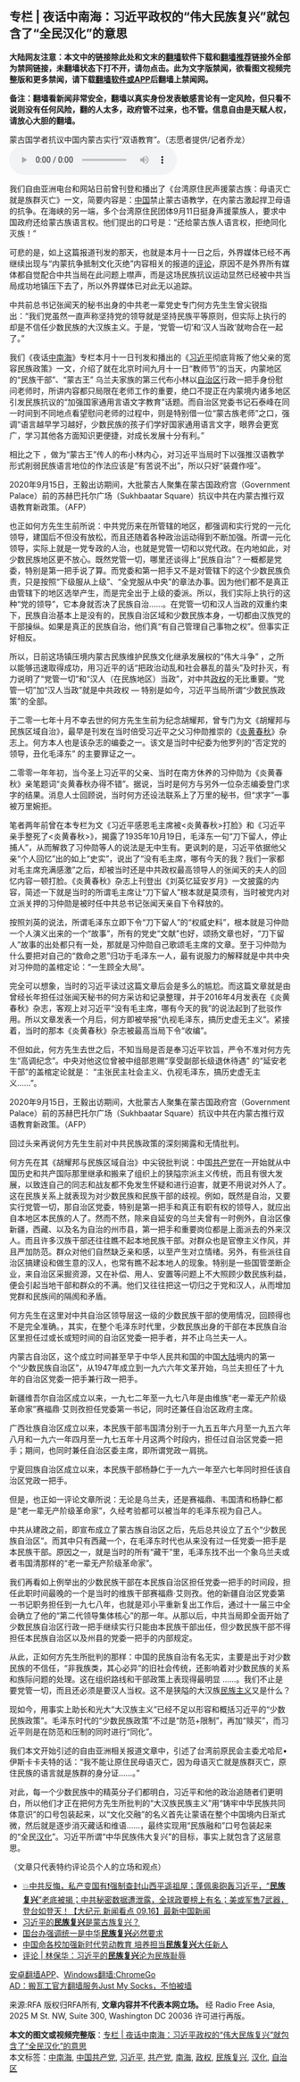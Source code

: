  <h2>专栏 | 夜话中南海：习近平政权的“伟大民族复兴”就包含了“全民汉化”的意思</h2> <p class="notice"><b>大陆网友注意：本文中的链接除此处和文末的<a href="https://github.com/bannedbook/fanqiang" >翻墙</a>软件下载和<a href="https://github.com/killgcd/justmysocks/blob/master/README.md">翻墙推荐</a>链接外全部为禁网链接，未翻墙状态下打不开，请勿点击。此为文字版禁闻，欲看图文视频完整版和更多禁闻，请下载<a href="https://github.com/bannedbook/fanqiang">翻墙软件或APP</a>后翻墙上禁闻网。</p><p>备注：翻墙看新闻非常安全，翻墙以真实身份发表敏感言论有一定风险，但只看不说则没有任何风险，翻的人太多，政府管不过来，也不管。信息自由是天赋人权，请放心大胆的翻墙。</b></p>  <div class="entry"> <p>蒙古国学者抗议中国内蒙古实行“双语教育”。（志愿者提供/记者乔龙）<audio controls="controls" class="story_audio" type="audio/mpeg" preload="metadata" src="https://www.rfa.org/mandarin/zhuanlan/yehuazhongnanhai/gx-09212020160829.html/m0921gxeweb.mp3"></audio></p> <p>我们自由亚洲电台和网站日前曾刊登和播出了《台湾原住民声援蒙古族：母语灭亡就是族群灭亡》一文，简要内容是：<span class='wp_keywordlink_affiliate'><a href="https://www.bannedbook.org/" title="中国" target="_blank">中国</a></span>禁止蒙古语教学，在内蒙古激起捍卫母语的抗争。在海峡的另一端，多个台湾原住民团体9月11日挺身声援蒙族人，要求中国政府还给蒙古族语言权。他们提出的口号是：“还给蒙古族人语言权，拒绝同化灭族！”</p> <p>可悲的是，如上这篇报道刊发的那天，也就是本月十一日之后，外界媒体已经不再继续出现与“内蒙抗争抵制文化灭绝”内容相关的报道的<span class='wp_keywordlink_affiliate'><a href="https://www.bannedbook.org/bnews/comments/" title="新闻评论" target="_blank">评论</a></span>，原因不是外界所有媒体都自觉配合中共当局在此问题上噤声，而是这场民族抗议运动显然已经被中共当局成功地镇压下去了，所以外界媒体已对此无以追踪。</p> <p>中共前总书记张闻天的秘书出身的中共老一辈党史专门何方先生生曾尖锐指出：“我们党虽然一直声称坚持党的领导就是坚持民族平等原则，但实际上执行的却是不信任少数民族的大汉族主义。于是，‘党管一切’和‘汉人当政’就吻合在一起了。”</p> <p>我们《夜话<a href="https://www.bannedbook.org/bnews/tag/%e4%b8%ad%e5%8d%97%e6%b5%b7/" class="st_tag internal_tag" rel="tag" title="标签 中南海 下的日志">中南海</a>》专栏本月十一日刊发和播出的《<a href="https://www.bannedbook.org/bnews/tag/%e4%b9%a0%e8%bf%91%e5%b9%b3/" class="st_tag internal_tag" rel="tag" title="标签 习近平 下的日志">习近平</a>彻底背叛了他父亲的宽容民族政策》一文，介绍了就在北京时间九月十一日“教师节”的当天，内蒙地区的“民族干部”、“蒙古王” 乌兰夫家族的第三代布小林以<a href="https://www.bannedbook.org/bnews/tag/%E8%87%AA%E6%B2%BB%E5%8C%BA/" class="st_tag internal_tag" rel="tag" title="标签 自治区 下的日志">自治区</a>行政一把手身份慰问老师时，所讲内容都只局限在老师工作的重要，绝口不提正在内蒙境内诸多地区引发民族抗议的“加强国家通用言语文字教育”话题。而自治区党委书记石泰峰在同一时间到不同地点看望慰问老师的过程中，则是特别借一位“蒙古族老师”之口，强调“语言越早学习越好，少数民族的孩子们学好国家通用语言文字，眼界会更宽广，学习其他各方面知识更便捷，对成长发展十分有利。”</p> <p>相比之下 ，做为“蒙古王”传人的布小林内心，对习近平当局时下以强推汉语教学形式削弱民族语言地位的作法应该是“有苦说不出”，所以只好“装聋作哑”。</p> <p>2020年9月15日，王毅出访期间，大批蒙古人聚集在蒙古国政府宫（Government Palace）前的苏赫巴托尔广场（Sukhbaatar Square）抗议中共在内蒙古推行双语教育新政策。（AFP） </p> <p>也正如何方先生生前所说：中共党历来在所管辖的地区，都强调和实行党的一元化领导，建国后不但没有放松，而且还随着各种政治运动得到不断加强。所谓一元化领导，实际上就是一党专政的人治，也就是党管一切和以党代政。在内地如此，对少数民族地区更不放心。既然党管一切，哪里还谈得上“民族自治”？一概都是党委，特别是第一把手说了算。而党委和第一把手又不是对管辖下的这个少数民族负责，只是按照“下级服从上级”、“全党服从中央”的章法办事。因为他们都不是真正由管辖下的地区选举产生，而是完全出于上级的委派。所以，我们实际上执行的这种“党的领导”，它本身就否决了民族自治……。在党管一切和汉人当政的双重约束下，民族自治基本上是没有的，民族自治区域和少数民族本身，一切都由汉族党的干部操纵。如果是真正的民族自治，他们真“有自己管理自己事物之权”。但事实正好相反。</p>  <p>所以，日前这场镇压境内蒙古民族维护民族文化继承发展权的“伟大斗争” ，之所以能够迅速取得成功，用习近平的话“把政治动乱和社会暴乱的苗头”及时扑灭，有力说明了“党管一切”和“汉人（在民族地区）当政”，对中共<a href="https://www.bannedbook.org/bnews/tag/%e6%94%bf%e6%9d%83/" class="st_tag internal_tag" rel="tag" title="标签 政权 下的日志">政权</a>的无比重要。“党管一切”加“汉人当政”就是中共政权 &#8212; 特别是如今，习近平当局所谓“少数民族政策”的全部。</p> <p>于二零一七年十月不幸去世的何方先生生前为纪念胡耀邦，曾专门为文《胡耀邦与民族区域自治》，最早是刊发在当时倍受习近平之父习仲勋推崇的《<span class='wp_keywordlink'><a href="https://www.bannedbook.org/forum2/topic1265.html" title="《炎黄春秋》精品书系+历史谜案揭秘" target="_blank">炎黄春秋</a></span>》杂志上。何方本人也是该杂志的编委之一。该文是当时中纪委为他罗列的“否定党的领导，丑化毛泽东” 的主要罪证之一。</p> <p>二零零一年年初，当今圣上习近平的父亲、当时在南方休养的习仲勋为《炎黄春秋》亲笔题词“炎黄春秋办得不错”。据说，当时是何方与另外一位杂志编委登门求字的结果。消息人士回顾说，当时何方还设法联系上了万里的秘书，但“求字”一事被万里婉拒。</p> <p>笔者两年前曾在本专栏为文《习近平感恩毛主席被&lt;炎黄春秋&gt;打脸》和《习近平亲手整死了&lt;炎黄春秋&gt;》，揭露了1935年10月19日，毛泽东一句“刀下留人，停止捕人”，从而解救了习仲勋等人的说法是无中生有。更讽刺的是，习近平依据他父亲“个人回忆”出的如上“史实”，说出了“没有毛主席，哪有今天的我？我们一家都对毛主席充满感激”之后，却被当时还是中共政权最高领导人的张闻天的夫人的回忆内容一顿打脸。《炎黄春秋》杂志上刊登出《刘英忆延安岁月》一文披露的内容，简述一下就是当时的所谓毛主席让“刀下留人”根本就是莫须有，当时被党内对立派关押的习仲勋是被时任中共总书记张闻天亲自下令释放的。</p> <p>按照刘英的说法，所谓毛泽东立即下令“刀下留人”的“权威史料”，根本就是习仲勋一个人演义出来的一个“故事”，所有的党史“文献”也好，颂扬文章也好，“刀下留人”故事的出处都只有一处，那就是习仲勋自己歌颂毛主席的文章。至于习仲勋为什么要把对自己的“救命之恩”归功于毛泽东一人，最有说服力的解释就是中共中央对习仲勋的盖棺定论：“一生顾全大局”。</p> <p>完全可以想象，当时的习近平读过这篇文章后会是多么的尴尬。而这篇文章就是由曾经长年担任过张闻天秘书的何方采访和记录整理，并于2016年4月发表在《炎黄春秋》杂志，客观上对习近平“没有毛主席，哪有今天的我”的说法起到了批驳作用。所以文章发表一个月后，何方即被举报“仇视毛泽东，搞历史虚无主义”。紧接着，当时的那本《炎黄春秋》杂志被最高当局下令“收编”。</p> <p>不但如此，何方先生去世之后，不知当局是否是奉习近平钦旨，严令不准对何方先生“高调纪念”。中央对他这位曾被中组部恩赐“享受副部长级退休待遇” 的“延安老干部”的盖棺定论就是： “主张民主社会主义、仇视毛泽东，搞历史虚无主义……”。</p> <p>2020年9月15日，王毅出访期间，大批蒙古人聚集在蒙古国政府宫（Government Palace）前的苏赫巴托尔广场（Sukhbaatar Square）抗议中共在内蒙古推行双语教育新政策。（AFP） </p>  <p>回过头来再说何方先生生前对中共民族政策的深刻揭露和无情批判。</p> <p>何方先在其《胡耀邦与民族区域自治》中尖锐批判说：中国<a href="https://www.bannedbook.org/bnews/tag/%e5%85%b1%e4%ba%a7%e5%85%9a/" class="st_tag internal_tag" rel="tag" title="标签 共产党 下的日志">共产党</a>在一开始就从中国历史和共产国际那里继承和搬来了组织上的狭隘宗派主义传统，而且有很大发展，以致连自己的同志和战友都不免发生怀疑和进行迫害，就更不用说对外人了。这在民族关系上就表现为对少数民族和民族干部的歧视。例如，既然是自治，又要实行党管一切，那自治区党委，特别是第一把手和真正有职有权的领导人，就应出自本地区本民族的人了。然而不然，除来自延安的乌兰夫曾有一时例外，自治区像新疆，西藏、以及名为自治的州市县，第一把手和重要岗位都是上面派去的外来汉人。而且许多汉族干部还往往瞧不起本地民族干部。对群众也是官僚主义作风，并且严加防范。群众对他们自然缺乏亲和感，以至产生对立情绪。另外，有些派往自治区搞建设和做生意的汉人，也常有瞧不起本地人的现象。特别是一些国管垄断企业，来自治区采掘资源，又在补偿、用人、安置等问题上不大照顾少数民族利益，便会引起当地干部和群众的不满。他们又往往把这一切归之于党和汉人，从而增加党群和民族间的隔阂和矛盾。</p> <p>何方先生在这里对中共自治区领导层这一级的少数民族干部的使用情况，回顾得也不是完全准确。，其实，在整个毛泽东时代里，少数民族出身的干部在本民族自治区里担任过或长或短时间的自治区党委一把手者，并不止乌兰夫一人。</p> <p>内蒙古自治区，这个成立时间甚至早于中华人民共和国的中国<span class='wp_keywordlink_affiliate'><a href="https://www.bannedbook.org/" title="大陆" target="_blank">大陆</a></span>境内的第一个“少数民族自治区”，从1947年成立到一九六六年文革开始，乌兰夫担任了十九年的自治区党委一把手兼行政一把手。</p> <p>新疆维吾尔自治区成立以来，一九七二年至一九七八年是由维族“老一辈无产阶级革命家”赛福鼎·艾则孜担任党委第一书记，同时还兼任自治区政府主席。</p> <p>广西壮族自治区成立以来，本民族干部韦国清分别于一九五五年六月至一九五六年八月和一九六一年四月至一九七五年十月这两个时段内，担任过自治区党委一把手；期间，也同时兼任自治区委主席，即所谓党政一肩挑。</p> <p>宁夏回族自治区成立以来，本民族干部杨静仁于一九六一年至六七年同时担任该自治区党政一把手。</p> <p>但是，也正如一评论文章所说：无论是乌兰夫，还是赛福鼎、韦国清和杨静仁都是“老一辈无产阶级革命家”，久经考验都可以被当年的毛泽东视为自己人。</p>  <p>中共从建政之前，即宣布成立了蒙古族自治区之后，先后总共设立了五个“少数民族自治区”。而其中只有西藏一个，在毛泽东时代也从来没有过一任党委一把手是本民族干部。原因之一，就是当时的所有“藏干”里，毛泽东找不出一个象乌兰夫或者韦国清那样的“老一辈无产阶级革命家”。</p> <p>我们再看如上例举出的少数民族干部在本民族自治区担任党委一把手的时间段，担任此职时间最晚的一个是当时的维族干部赛福鼎·艾则孜。他的新疆自治区党委第一书记职务担任到一九七八年，也就是邓小平重新复出工作后，通过十一届三中全会确立了他的“第二代领导集体核心”的那一年。从那以后，中共当局即全面开始了少数民族自治区行政一把手继续实行只能由本民族干部出任，但少数民族干部不得担任本民族自治区以及州县的党委一把手的内部规定。</p> <p>从此，正如何方先生所批判的那样：中国的民族自治有名无实，主要是出于对少数民族的不信任，“非我族类，其心必异”的旧社会传统，还影响着对少数民族的关系和族际问题的处理。这在组织路线和干部政策上表现得最明显 ……。我们不止是要党管一切，而且还必须是要汉人当权。这不是狭隘的大汉族<span class='wp_keywordlink'><a href="https://www.bannedbook.org/forum11/topic333.html" title="禁片：民族主义和三座大山" target="_blank">民族主义</a></span>又是什么？</p> <p>现如今，用事实上助长和光大“大汉族主义”已经不足以形容和概括习近平的“少数民族政策”。毛泽东时代的“少数民族政策”不过是“防范+限制”，再加“赎买”，而习近平则是在防范和压制的同时进行“同化”。</p> <p>我们本文开始引述的自由亚洲相关报道文章中，引述了台湾前原民会主委尤哈尼•伊斯卡卡夫特的话：“我不能让原住民母语灭亡，因为母语灭亡就是族群灭亡，原住民族的语言就是族群的身分证……。”</p> <p>对此，每一个少数民族中的精英分子们都明白，习近平和他的政治追随者们更明白，所以他们才正在把何方先生所批判的“大汉族民族主义”用“铸牢中华民族共同体意识”的口号包装起来，以“文化交融”的名义首先让蒙语在整个中国境内日渐式微，然后就是逐步消灭藏话和维语……，最终实现用“民族融和”口号包装起来的“全民<a href="https://www.bannedbook.org/bnews/tag/%E6%B1%89%E5%8C%96/" class="st_tag internal_tag" rel="tag" title="标签 汉化 下的日志">汉化</a>”。习近平所谓“中华民族伟大复兴”的目标，事实上就包含了这层意思。  </p> <p>（文章只代表特约评论员个人的立场和观点）</p> <ul class='op-related-articles' title='相关阅读'> <li><a href='https://www.bannedbook.org/bnews/bannedvideo/20200917/1397913.html' target='_blank'>💥中共反悔，私产变国有❗️强制查封山西平遥祖屋；蓬佩奥砲轰习近平，“<b>民族复兴</b>”老底被揭；中共秘密数据遭泄露，全球政要榜上有名；美或军售7武器，登台如登天！【大纪元 新闻看点 09.16】最新中国新闻</a></li> <li><a href='https://www.bannedbook.org/bnews/ssgc/20200512/1327368.html' target='_blank'>习近平的<b>民族复兴</b>是蒙古族复兴？</a></li> <li><a href='https://www.bannedbook.org/bnews/baitai/20200508/1324698.html' target='_blank'>国台办强调统一是中华<b>民族复兴</b>必然要求</a></li> <li><a href='https://www.bannedbook.org/bnews/cbnews/20200326/1300994.html' target='_blank'>中国命各校加强新时代劳动教育 培养担当<b>民族复兴</b>大任新人</a></li> <li><a href='https://www.bannedbook.org/bnews/comments/20200204/1270258.html' target='_blank'>评论 | 林保华：习近平的<b>民族复兴</b>沦为民族耻辱</a></li> </ul> <p class="texttj"> <a href="https://github.com/bannedbook/fanqiang/wiki/%E7%A6%81%E9%97%BB%E7%BD%91%E5%AE%89%E5%8D%93%E7%BF%BB%E5%A2%99%E6%96%B0%E9%97%BBAPP" target="_blank">安卓翻墙APP</a>、<a href="https://github.com/bannedbook/fanqiang/wiki/Chrome%E4%B8%80%E9%94%AE%E7%BF%BB%E5%A2%99%E5%8C%85" target="_blank">Windows翻墙:ChromeGo</a><br/> <a href="https://github.com/killgcd/justmysocks/blob/master/README.md" target="_blank">AD：搬瓦工官方翻墙服务Just My Socks，不怕被墙</a> </p><p>来源:RFA  版权归RFA所有, <strong>文章内容并不代表本网立场。</strong>  经 Radio Free Asia, 2025 M St. NW, Suite 300, Washington DC 20036 许可进行再版。</p> <a name='sharetosocial'></a>       <div><b>本文的图文或视频完整版</b>：<a href='https://www.bannedbook.org/bnews/cbnews/20200922/1400682.html'>专栏 | 夜话中南海：习近平政权的“伟大民族复兴”就包含了“全民汉化”的意思</a></div>  </div><!--END ENTRY--> <div class="postfooter"> <div>本文标签：<a href="https://www.bannedbook.org/bnews/tag/%e4%b8%ad%e5%8d%97%e6%b5%b7/" rel="tag">中南海</a>, <a href="https://www.bannedbook.org/bnews/tag/%e4%b8%ad%e5%9b%bd%e5%85%b1%e4%ba%a7%e5%85%9a/" rel="tag">中国共产党</a>, <a href="https://www.bannedbook.org/bnews/tag/%e4%b9%a0%e8%bf%91%e5%b9%b3/" rel="tag">习近平</a>, <a href="https://www.bannedbook.org/bnews/tag/%e5%85%b1%e4%ba%a7%e5%85%9a/" rel="tag">共产党</a>, <a href="https://www.bannedbook.org/bnews/tag/%e5%8d%97%e6%b5%b7/" rel="tag">南海</a>, <a href="https://www.bannedbook.org/bnews/tag/%e6%94%bf%e6%9d%83/" rel="tag">政权</a>, <a href="https://www.bannedbook.org/bnews/tag/%E6%B0%91%E6%97%8F%E5%A4%8D%E5%85%B4/" rel="tag">民族复兴</a>, <a href="https://www.bannedbook.org/bnews/tag/%E6%B1%89%E5%8C%96/" rel="tag">汉化</a>, <a href="https://www.bannedbook.org/bnews/tag/%E8%87%AA%E6%B2%BB%E5%8C%BA/" rel="tag">自治区</a></div>  </div><!--END POSTFOOTER--> 